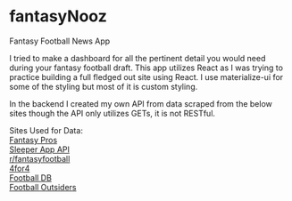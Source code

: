 # fantasyNooz
Fantasy Football News App

I tried to make a dashboard for all the pertinent detail you would need during your fantasy football draft. This app utilizes React as I was trying to practice building a full fledged out site using React. I use materialize-ui for some of the styling but most of it is custom styling.

In the backend I created my own API from data scraped from the below sites though the API only utilizes GETs, it is not RESTful.

Sites Used for Data:<br />
[Fantasy Pros](https://www.fantasypros.com/)<br />
[Sleeper App API](https://docs.sleeper.app/)<br />
[r/fantasyfootball](https://old.reddit.com/r/fantasyfootball/)<br />
[4for4](https://www.4for4.com/)<br />
[Football DB](https://www.footballdb.com/fantasy-football/)<br />
[Football Outsiders](https://www.footballoutsiders.com/)<br />
